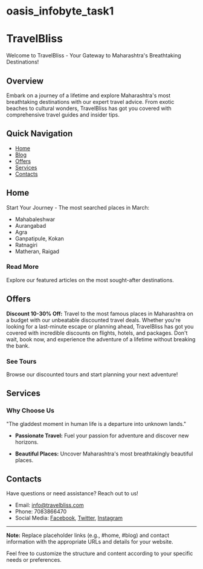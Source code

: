 # oasis_infobyte_task1
# TravelBliss

Welcome to TravelBliss - Your Gateway to Maharashtra's Breathtaking Destinations!

## Overview

Embark on a journey of a lifetime and explore Maharashtra's most breathtaking destinations with our expert travel advice. From exotic beaches to cultural wonders, TravelBliss has got you covered with comprehensive travel guides and insider tips.

## Quick Navigation

- [Home](#home)
- [Blog](#blog)
- [Offers](#offers)
- [Services](#services)
- [Contacts](#contacts)

## Home

Start Your Journey - The most searched places in March:

- Mahabaleshwar
- Aurangabad
- Agra
- Ganpatipule, Kokan
- Ratnagiri
- Matheran, Raigad

### Read More

Explore our featured articles on the most sought-after destinations.

## Offers

**Discount 10-30% Off:**
Travel to the most famous places in Maharashtra on a budget with our unbeatable discounted travel deals. Whether you're looking for a last-minute escape or planning ahead, TravelBliss has got you covered with incredible discounts on flights, hotels, and packages. Don't wait, book now, and experience the adventure of a lifetime without breaking the bank.

### See Tours

Browse our discounted tours and start planning your next adventure!

## Services

### Why Choose Us

"The gladdest moment in human life is a departure into unknown lands."

- **Passionate Travel:** Fuel your passion for adventure and discover new horizons.
  
- **Beautiful Places:** Uncover Maharashtra's most breathtakingly beautiful places.

## Contacts

Have questions or need assistance? Reach out to us!

- Email: [info@travelbliss.com](snehapangare76@gmail.com)
- Phone: 7083866470
- Social Media: [Facebook](#), [Twitter](#), [Instagram](#)

---

**Note:** Replace placeholder links (e.g., #home, #blog) and contact information with the appropriate URLs and details for your website.

Feel free to customize the structure and content according to your specific needs or preferences.
